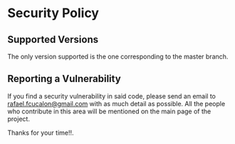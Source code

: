 # Security Policy

## Supported Versions

The only version supported is the one corresponding to the master branch.

## Reporting a Vulnerability

If you find a security vulnerability in said code, please send an email to rafael.fcucalon@gmail.com with as much detail as possible. All the people who contribute in this area will be mentioned on the main page of the project.

Thanks for your time!!.
